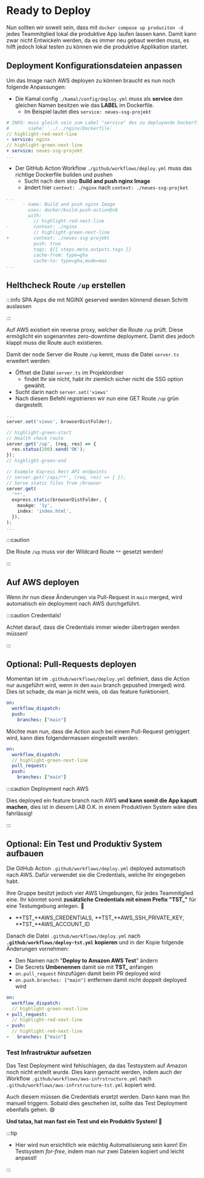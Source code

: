 # Ready to Deploy

Nun sollten wir soweit sein, dass mit `docker compose up produciton -d` jedes
Teammitglied lokal die produktive App laufen lassen kann. Damit kann zwar nicht
Entwickeln werden, da es immer neu gebaut werden muss, es hilft jedoch lokal
testen zu können wie die produktive Applikation startet.

## Deployment Konfigurationsdateien anpassen

Um das Image nach AWS deployen zu können braucht es nun noch folgende
Anpassungen:

- Die Kamal config `./kamal/config/deploy.yml` muss als **service** den gleichen
  Namen besitzen wie das **LABEL** im Dockerfile.
  - Im Beispiel lautet dies `service: neues-ssg-projekt`

```yaml title="/kamal/config/deploy.yml"
# INFO: muss gleich sein zum Label "service" des zu deployende Dockerfile
#       siehe: `../../nginx/Dockerfile`
// highlight-red-next-line
- service: nginx
// highlight-green-next-line
+ service: neues-ssg-projekt
...
```

- Der GitHub Action Workflow `./github/workflows/deploy.yml` muss das richtige
  Dockerfile builden und pushen
  - Sucht nach dem step **Build and push nginx Image**
  - ändert hier `context: ./nginx` nach `context: ./neues-ssg-projket`

```yml title=".github/workflows/deploy.yml"
...
      - name: Build and push nginx Image
        uses: docker/build-push-action@v6
        with:
          // highlight-red-next-line
-         context: ./nginx
          // highlight-green-next-line
+         context: ./neues-ssg-projekt
          push: true
          tags: ${{ steps.meta.outputs.tags }}
          cache-from: type=gha
          cache-to: type=gha,mode=max
...
```

## Helthcheck Route `/up` erstellen

:::info SPA Apps die mit NGINX geserved werden könnend diesen Schritt auslassen

:::

Auf AWS existiert ein reverse proxy, welcher die Route `/up` prüft. Diese
ermöglicht ein sogenanntes zero-downtime deployment. Damit dies jedoch klappt
muss die Route auch existieren.

Damit der node Server die Route `/up` kennt, muss die Datei `server.ts`
erweitert werden:

- Öffnet die Datei `server.ts` im Projektordner
  - findet Ihr sie nicht, habt ihr ziemlich sicher nicht die SSG option gewählt.
- Sucht darin nach `server.set('views'`
- Nach diesem Befehl registrieren wir nun eine GET Route `/up` grün dargestellt.

```typescript title="/neues-ssg-projekt/server.ts"
...
server.set('views', browserDistFolder);

// highlight-green-start
// Health check route
server.get('/up', (req, res) => {
  res.status(200).send('OK');
});
// highlight-green-end

// Example Express Rest API endpoints
// server.get('/api/**', (req, res) => { });
// Serve static files from /browser
server.get(
  '**',
  express.static(browserDistFolder, {
    maxAge: '1y',
    index: 'index.html',
  }),
);
...
```

:::caution

Die Route `/up` muss vor der Wildcard Route `**` gesetzt werden!

:::

## Auf AWS deployen

Wenn ihr nun diese Änderungen via Pull-Request in `main` merged, wird
automatisch ein deployment nach AWS durchgeführt.

:::caution Credentials!

Achtet darauf, dass die Credentials immer wieder übertragen werden müssen!

:::

## Optional: Pull-Requests deployen

Momentan ist im `.github/workflows/deploy.yml` definiert, dass die Action nur
ausgeführt wird, wenn in den `main` branch gepushed (merged) wird. Dies ist
schade, da man ja nicht weis, ob das feature funktioniert.

```yml title="Events, die 'Deploy to Amazon AWS' triggern"
on:
  workflow_dispatch:
  push:
    branches: ["main"]
```

Möchte man nun, dass die Action auch bei einem Pull-Request getriggert wird,
kann dies folgendermassen eingestellt werden:

```yml title="on.pull_request triggert nun auch die Aciton"
on:
  workflow_dispatch:
  // highlight-green-next-line
  pull_request:
  push:
    branches: ["main"]
```

:::caution Deployment nach AWS

Dies deployed ein feature branch nach AWS **und kann somit die App kaputt
machen**, dies ist in diesem LAB O.K. in einem Produktiven System wäre dies
fahrlässig!

:::

## Optional: Ein Test und Produktiv System aufbauen

Die GitHub Action `.github/workflows/deploy.yml` deployed automatisch nach AWS.
Dafür verwendet sie die Credentials, welche Ihr eingegeben habt.

Ihre Gruppe besitzt jedoch vier AWS Umgebungen, für jedes Teammitglied eine. Ihr
könntet somit **zusätzliche Credentials mit einem Prefix "TST\_"** für eine
Testumgebung anlegen. :exploding_head:

- **TST\_**AWS_CREDENTIALS, **TST\_**AWS_SSH_PRIVATE_KEY,
  **TST\_**AWS_ACCOUNT_ID

Danach die Datei `.github/workflows/deploy.yml` nach
**`.github/workflows/deploy-tst.yml`** **kopieren** und in der Kopie folgende
Änderungen vornehmen:

- Den Namen nach "**Deploy to Amazon AWS Test**" ändern
- Die Secrets **Umbenennen** damit sie mit **TST\_** anfangen
- `on.pull_request` hinzufügen damit beim PR deployed wird
- `on.push.branches: ["main"]` entfernen damit nicht doppelt deployed wird

```yml title="Nur noch beim pull_request triggern"
on:
  workflow_dispatch:
  // highlight-green-next-line
+ pull_request:
  // highlight-red-next-line
- push:
  // highlight-red-next-line
-   branches: ["main"]
```

### Test Infrastruktur aufsetzen

Das Test Deployment wird fehlschlagen, da das Testsystem auf Amazon noch nicht
erstellt wurde. Dies kann gemacht werden, indem auch der Workflow
`.github/workflows/aws-infrstructure.yml` nach
`.github/workflows/aws-infrstructure-tst.yml` kopiert wird.

Auch diesem müssen die Credentials ersetzt werden. Dann kann man Ihn manuell
triggern. Sobald dies geschehen ist, sollte das Test Deployment ebenfalls gehen.
:smile:

**Und tataa, hat man fast ein Test und ein Produktiv System! :tada:**

:::tip

- Hier wird nun ersichtlich wie mächtig Automatisierung sein kann! Ein
  Testsystem _for-free_, indem man nur zwei Dateien kopiert und leicht anpasst!

:::
